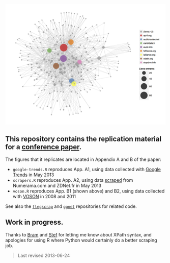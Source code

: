 ![](figure.png)

## This repository contains the replication material for a [conference paper][paper].

The figures that it replicates are located in Appendix A and B of the paper:

* `google-trends.R` reproduces App. A1, using data collected with [Google Trends][gtrends] in May 2013
* `scrapers.R` reproduces App. A2, using data [scraped][scrapers] from Numerama.com and ZDNet.fr in May 2013
* `voson.R` reproduces App. B1 (shown above) and B2, using data collected with [VOSON][voson] in 2008 and 2011

See also the [`flegscrap`][flegscrap] and [`ggnet`][ggnet] repositories for related code.

[paper]: https://github.com/briatte/afsp2013/raw/master/paper.pdf
[scrapers]: blob/master/data/scrape.all.R
[gtrends]: https://www.google.com/trends/
[voson]: http://voson.anu.edu.au/
[flegscrap]: https://github.com/briatte/flegscrap/
[ggnet]: https://github.com/briatte/ggnet/

## Work in progress.

Thanks to [Bram][bram] and [Stef][stef] for letting me know about XPath syntax, and apologies for using R where Python would certainly do a better scraping job.

[bram]: https://github.com/Psycojoker
[stef]: https://github.com/stef

> Last revised 2013-06-24
